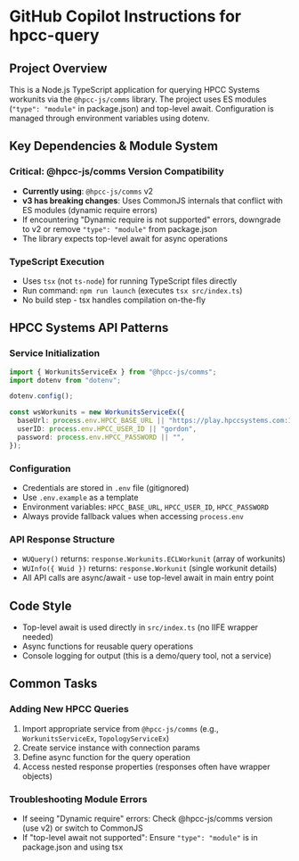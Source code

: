 # GitHub Copilot Instructions for hpcc-query

## Project Overview

This is a Node.js TypeScript application for querying HPCC Systems workunits via the `@hpcc-js/comms` library. The project uses ES modules (`"type": "module"` in package.json) and top-level await. Configuration is managed through environment variables using dotenv.

## Key Dependencies & Module System

### Critical: @hpcc-js/comms Version Compatibility

- **Currently using**: `@hpcc-js/comms` v2
- **v3 has breaking changes**: Uses CommonJS internals that conflict with ES modules (dynamic require errors)
- If encountering "Dynamic require is not supported" errors, downgrade to v2 or remove `"type": "module"` from package.json
- The library expects top-level await for async operations

### TypeScript Execution

- Uses `tsx` (not `ts-node`) for running TypeScript files directly
- Run command: `npm run launch` (executes `tsx src/index.ts`)
- No build step - tsx handles compilation on-the-fly

## HPCC Systems API Patterns

### Service Initialization

```typescript
import { WorkunitsServiceEx } from "@hpcc-js/comms";
import dotenv from "dotenv";

dotenv.config();

const wsWorkunits = new WorkunitsServiceEx({
  baseUrl: process.env.HPCC_BASE_URL || "https://play.hpccsystems.com:18010",
  userID: process.env.HPCC_USER_ID || "gordon",
  password: process.env.HPCC_PASSWORD || "",
});
```

### Configuration

- Credentials are stored in `.env` file (gitignored)
- Use `.env.example` as a template
- Environment variables: `HPCC_BASE_URL`, `HPCC_USER_ID`, `HPCC_PASSWORD`
- Always provide fallback values when accessing `process.env`

### API Response Structure

- `WUQuery()` returns: `response.Workunits.ECLWorkunit` (array of workunits)
- `WUInfo({ Wuid })` returns: `response.Workunit` (single workunit details)
- All API calls are async/await - use top-level await in main entry point

## Code Style

- Top-level await is used directly in `src/index.ts` (no IIFE wrapper needed)
- Async functions for reusable query operations
- Console logging for output (this is a demo/query tool, not a service)

## Common Tasks

### Adding New HPCC Queries

1. Import appropriate service from `@hpcc-js/comms` (e.g., `WorkunitsServiceEx`, `TopologyServiceEx`)
2. Create service instance with connection params
3. Define async function for the query operation
4. Access nested response properties (responses often have wrapper objects)

### Troubleshooting Module Errors

- If seeing "Dynamic require" errors: Check @hpcc-js/comms version (use v2) or switch to CommonJS
- If "top-level await not supported": Ensure `"type": "module"` is in package.json and using tsx
